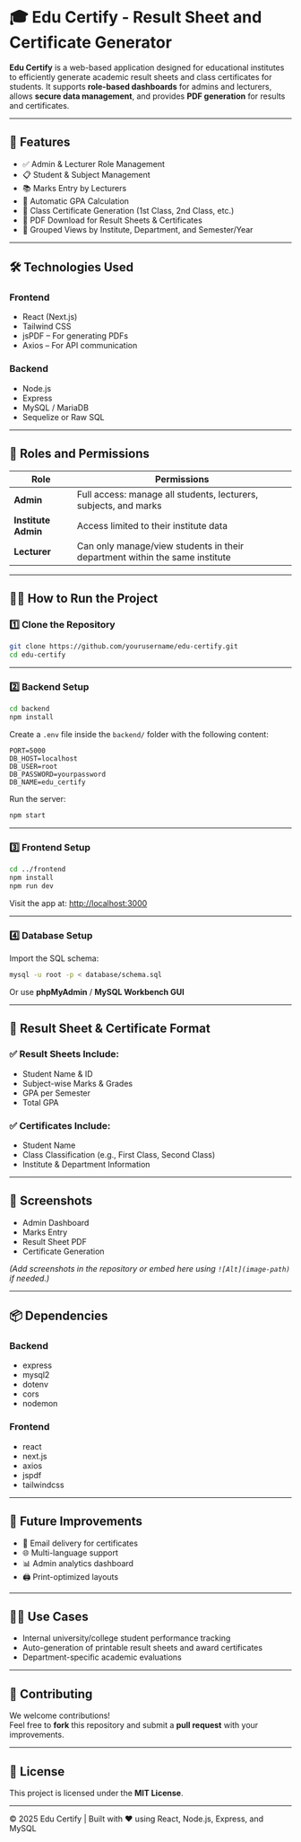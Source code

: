 # 🎓 Edu Certify - Result Sheet and Certificate Generator

**Edu Certify** is a web-based application designed for educational institutes to efficiently generate academic result sheets and class certificates for students. It supports **role-based dashboards** for admins and lecturers, allows **secure data management**, and provides **PDF generation** for results and certificates.

---

## 🚀 Features

- ✅ Admin & Lecturer Role Management  
- 📋 Student & Subject Management  
- 📚 Marks Entry by Lecturers  
- 🧮 Automatic GPA Calculation  
- 🏅 Class Certificate Generation (1st Class, 2nd Class, etc.)  
- 📄 PDF Download for Result Sheets & Certificates  
- 🏫 Grouped Views by Institute, Department, and Semester/Year  

---

## 🛠️ Technologies Used

### Frontend
- React (Next.js)  
- Tailwind CSS  
- jsPDF – For generating PDFs  
- Axios – For API communication  

### Backend
- Node.js  
- Express  
- MySQL / MariaDB  
- Sequelize or Raw SQL  

---

## 🔐 Roles and Permissions

| Role            | Permissions                                                             |
|-----------------|-------------------------------------------------------------------------|
| **Admin**       | Full access: manage all students, lecturers, subjects, and marks        |
| **Institute Admin** | Access limited to their institute data                            |
| **Lecturer**    | Can only manage/view students in their department within the same institute |

---

## 🧑‍💻 How to Run the Project

### 1️⃣ Clone the Repository

```bash
git clone https://github.com/yourusername/edu-certify.git
cd edu-certify
```

---

### 2️⃣ Backend Setup

```bash
cd backend
npm install
```

Create a `.env` file inside the `backend/` folder with the following content:

```env
PORT=5000
DB_HOST=localhost
DB_USER=root
DB_PASSWORD=yourpassword
DB_NAME=edu_certify
```

Run the server:

```bash
npm start
```

---

### 3️⃣ Frontend Setup

```bash
cd ../frontend
npm install
npm run dev
```

Visit the app at: [http://localhost:3000](http://localhost:3000)

---

### 4️⃣ Database Setup

Import the SQL schema:

```bash
mysql -u root -p < database/schema.sql
```

Or use **phpMyAdmin** / **MySQL Workbench GUI**

---

## 📄 Result Sheet & Certificate Format

### ✅ Result Sheets Include:
- Student Name & ID  
- Subject-wise Marks & Grades  
- GPA per Semester  
- Total GPA  

### ✅ Certificates Include:
- Student Name  
- Class Classification (e.g., First Class, Second Class)  
- Institute & Department Information  

---

## 📸 Screenshots

- Admin Dashboard  
- Marks Entry  
- Result Sheet PDF  
- Certificate Generation  

_(Add screenshots in the repository or embed here using `![Alt](image-path)` if needed.)_

---

## 📦 Dependencies

### Backend
- express  
- mysql2  
- dotenv  
- cors  
- nodemon  

### Frontend
- react  
- next.js  
- axios  
- jspdf  
- tailwindcss  

---

## 📌 Future Improvements

- 📧 Email delivery for certificates  
- 🌐 Multi-language support  
- 📊 Admin analytics dashboard  
- 🖨️ Print-optimized layouts  

---

## 🧑‍🎓 Use Cases

- Internal university/college student performance tracking  
- Auto-generation of printable result sheets and award certificates  
- Department-specific academic evaluations  

---

## 🤝 Contributing

We welcome contributions!  
Feel free to **fork** this repository and submit a **pull request** with your improvements.

---

## 📄 License

This project is licensed under the **MIT License**.

---

© 2025 Edu Certify | Built with ❤️ using React, Node.js, Express, and MySQL
